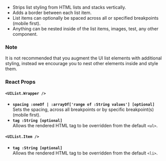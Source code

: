 * Strips list styling from HTML lists and stacks vertically.
* Adds a border between each list item.
* List items can optionally be spaced across all or specified breakpoints (mobile first).
* Anything can be nested inside of the list items, images, test, any other component.

### Note
It is not recommended that you augment the UI list elements with additional styling, instead we encourage you to nest
other elements inside and style them.

### React Props
#### `<UIList.Wrapper />`
* **`spacing :oneOf | :arrayOf['range of :String values'] [optional]`**  
Sets the spacing, across all breakpoints or by specific breakpoint(s) (mobile first).
* **`tag :String [optional]`**  
Allows the rendered HTML tag to be overridden from the default `<ul>`.

#### `<UIList.Item />`
* **`tag :String [optional]`**  
Allows the rendered HTML tag to be overridden from the default `<li>`.
